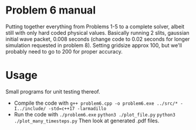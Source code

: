 # Problem 6 manual
Putting together everything from Problems 1-5 to a complete solver, albeit still with only hard coded physical values. 
Basically running 2 slits, gaussian initial wave packet, 0.008 seconds (change code to 0.02 seconds for longer simulation requested in problem 8).
Setting gridsize approx 100, but we'll probably need to go to 200 for proper accuracy.

# Usage
Small programs for unit testing thereof. 
- Compile the code with 
	`g++ problem6.cpp -o problem6.exe ../src/* -I../include/ -std=c++17 -larmadillo`
- Run the code with 
	`./problem6.exe`
	`python3 ./plot_file.py`
	`python3 ./plot_many_timesteps.py`
Then look at generated .pdf files. 
